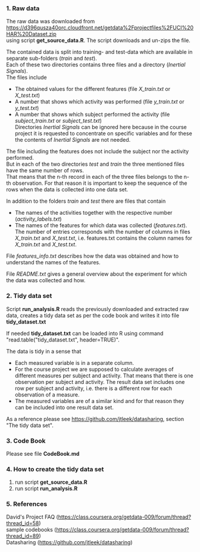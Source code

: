 ### 1. Raw data
The raw data was downloaded from  
    https://d396qusza40orc.cloudfront.net/getdata%2Fprojectfiles%2FUCI%20HAR%20Dataset.zip  
using script **get_source_data.R**. The script downloads and un-zips the file.

The contained data is split into training- and test-data which are available in separate sub-folders (*train* and *test*).  
Each of these two directories contains three files and a directory (*Inertial Signals*).  
The files include  
- The obtained values for the different features (file *X_train.txt* or *X_test.txt*)  
- A number that shows which activity was performed (file *y_train.txt* or *y_test.txt*)  
- A number that shows which subject performed the activity (file *subject_train.txt* or *subject_test.txt*)  
Directories *Inertial Signals* can be ignored here because in the course project it is requested to concentrate on specific variables and for these the contents of *Inertial Signals* are not needed.

The file including the features does not include the subject nor the activity performed.  
But in each of the two directories *test* and *train* the three mentioned files have the same number of rows.  
That means that the n-th record in each of the three files belongs to the n-th observation. 
For that reason it is important to keep the sequence of the rows when the data is collected into one data set.

In addition to the folders *train* and *test* there are files that contain  
- The names of the activities together with the respective number (*activity_labels.txt*)  
- The names of the features for which data was collected (*features.txt*). The number of entries corresponds with the number of columns in files *X_train.txt* and *X_test.txt*, i.e. features.txt contains the column names for *X_train.txt* and *X_test.txt*.

File *features_info.txt* describes how the data was obtained and how to understand the names of the features.

File *README.txt* gives a general overview about the experiment for which the data was collected and how.


### 2. Tidy data set
Script **run_analysis.R** reads the previously downloaded and extracted raw data, creates a tidy data set as per the code book and writes it into file **tidy_dataset.txt**  

If needed **tidy_dataset.txt** can be loaded into R using command "read.table("tidy_dataset.txt", header=TRUE)".

The data is tidy in a sense that  
- Each measured variable is in a separate column.  
- For the course project we are supposed to calculate averages of different measures per subject and activity. That means that there is one observation per subject and activity. The result data set includes one row per subject and activity, i.e. there is a different row for each observation of a measure.  
- The measured variables are of a similar kind and for that reason they can be included into one result data set.

As a reference please see https://github.com/jtleek/datasharing, section "The tidy data set".


### 3. Code Book
Please see file **CodeBook.md**


### 4. How to create the tidy data set
1. run script **get_source_data.R**
2. run script **run_analysis.R**


### 5. References
David's Project FAQ (https://class.coursera.org/getdata-009/forum/thread?thread_id=58)  
sample codebooks (https://class.coursera.org/getdata-009/forum/thread?thread_id=89)  
Datasharing (https://github.com/jtleek/datasharing)